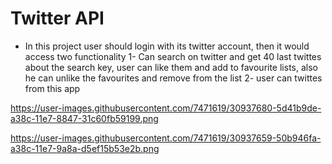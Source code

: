# Twitter API

* In this project user should login with its twitter account, then it would access two functionality
1- Can search on twitter and get 40 last twittes about the search key, user can like them and add to favourite lists, also he can unlike the favourites and remove from the list
2- user can twittes from this app  


https://user-images.githubusercontent.com/7471619/30937680-5d41b9de-a38c-11e7-8847-31c60fb59199.png

https://user-images.githubusercontent.com/7471619/30937659-50b946fa-a38c-11e7-9a8a-d5ef15b53e2b.png
